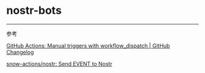 # nostr-bots
---

参考

[GitHub Actions: Manual triggers with workflow_dispatch | GitHub Changelog](https://github.blog/changelog/2020-07-06-github-actions-manual-triggers-with-workflow_dispatch/)

[snow-actions/nostr: Send EVENT to Nostr](https://github.com/snow-actions/nostr)
